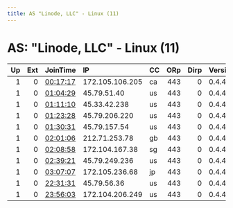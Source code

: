 ```yaml
---
title: AS "Linode, LLC" - Linux (11)
---
```


# AS: "Linode, LLC" - Linux (11)

|   Up |   Ext | JoinTime                                                                                            | IP              | CC   |   ORp |   Dirp | Version   | Contact                 | Nickname       |   eFamMembers |
|-----:|------:|:----------------------------------------------------------------------------------------------------|:----------------|:-----|------:|-------:|:----------|:------------------------|:---------------|--------------:|
|    1 |     0 | [00:17:17](https://metrics.torproject.org/rs.html#details/BE8E897364B32746A68B3BE85555442549FF0000) | 172.105.106.205 | ca   |   443 |      0 | 0.4.4.5   | None                    | Unnamed        |             1 |
|    1 |     0 | [01:04:29](https://metrics.torproject.org/rs.html#details/CA1772463A1C936253E456FDDEC9912CDF7188CE) | 45.79.51.40     | us   |   443 |      0 | 0.4.4.5   | None                    | Unnamed        |             1 |
|    1 |     0 | [01:11:10](https://metrics.torproject.org/rs.html#details/B17AAF50497A8E983FC96D59C50E782C937A7865) | 45.33.42.238    | us   |   443 |      0 | 0.4.4.5   | None                    | Unnamed        |             1 |
|    1 |     0 | [01:23:28](https://metrics.torproject.org/rs.html#details/E9D46B2784AF476FDFFE7A18682544C0063D7AAB) | 45.79.206.220   | us   |   443 |      0 | 0.4.4.5   | None                    | Unnamed        |             1 |
|    1 |     0 | [01:30:31](https://metrics.torproject.org/rs.html#details/BB8F5AD60C1396A56E68558DEAE852D9318070BC) | 45.79.157.54    | us   |   443 |      0 | 0.4.4.5   | None                    | Unnamed        |             1 |
|    1 |     0 | [02:01:06](https://metrics.torproject.org/rs.html#details/E38861508F758687A13925C004150B686B834241) | 212.71.253.78   | gb   |   443 |      0 | 0.4.4.5   | None                    | Unnamed        |             1 |
|    1 |     0 | [02:08:58](https://metrics.torproject.org/rs.html#details/6D84045B2EC623F42AD0DA323BE2F002D8CC373B) | 172.104.167.38  | sg   |   443 |      0 | 0.4.4.5   | None                    | Unnamed        |             1 |
|    1 |     0 | [02:39:21](https://metrics.torproject.org/rs.html#details/54058A90E6DF21455F2CADCE868A9BADA138FB20) | 45.79.249.236   | us   |   443 |      0 | 0.4.4.5   | None                    | Unnamed        |             1 |
|    1 |     0 | [03:07:07](https://metrics.torproject.org/rs.html#details/B8E840E57C1D962FA26AD2CB9A06ED74038535A0) | 172.105.236.68  | jp   |   443 |      0 | 0.4.4.5   | None                    | Unnamed        |             1 |
|    1 |     0 | [22:31:31](https://metrics.torproject.org/rs.html#details/63663B16F69144D64AF36025C366FD03BE652722) | 45.79.56.36     | us   |   443 |      0 | 0.4.4.5   | jackiedewalt@riseup.net | jackieDewalt01 |             1 |
|    1 |     0 | [23:56:03](https://metrics.torproject.org/rs.html#details/B8400835FF2F8A8772494659EFF758BF1D03EA63) | 172.104.206.249 | us   |   443 |      0 | 0.4.4.5   | None                    | Unnamed        |             1 |
